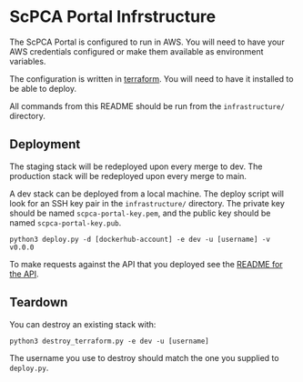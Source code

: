 # ScPCA Portal Infrstructure

The ScPCA Portal is configured to run in AWS.
You will need to have your AWS credentials configured or make them available as environment variables.

The configuration is written in [terraform](https://learn.hashicorp.com/terraform/getting-started/install.html).
You will need to have it installed to be able to deploy.

All commands from this README should be run from the `infrastructure/` directory.

## Deployment

The staging stack will be redeployed upon every merge to dev.
The production stack will be redeployed upon every merge to main.

A dev stack can be deployed from a local machine.
The deploy script will look for an SSH key pair in the `infrastructure/` directory.
The private key should be named `scpca-portal-key.pem`, and the public key should be named `scpca-portal-key.pub`.

```
python3 deploy.py -d [dockerhub-account] -e dev -u [username] -v v0.0.0
```

To make requests against the API that you deployed see the [README for the API](../api/README.md).

## Teardown

You can destroy an existing stack with:
```
python3 destroy_terraform.py -e dev -u [username]
```

The username you use to destroy should match the one you supplied to `deploy.py`.
